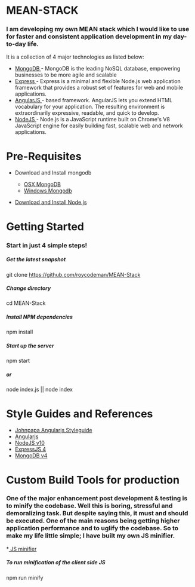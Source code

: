 # MEAN-STACK
### I am developing my own MEAN stack which I would like to use for faster and consistent application development in my day-to-day life. 

It is a collection of 4 major technologies as listed below:

* [ MongoDB ](https://www.mongodb.com/) - MongoDB is the leading NoSQL database, empowering businesses to be more agile and scalable
* [ Express ](https://expressjs.com/) - Express is a minimal and flexible Node.js web application framework that provides a robust set of features for web and mobile applications.
* [ AngularJS ](https://angularjs.org/) - based framework. AngularJS lets you extend HTML vocabulary for your application. The resulting environment is extraordinarily expressive, readable, and quick to develop.
* [ NodeJS ](https://nodejs.org/en/) - Node.js is a JavaScript runtime built on Chrome's V8 JavaScript engine for easily building fast, scalable web and network applications.

# Pre-Requisites
* Download and Install mongodb
    * [ OSX MongoDB ](https://docs.mongodb.com/manual/tutorial/install-mongodb-on-os-x/)
    * [ Windows Mongodb ](https://docs.mongodb.com/manual/tutorial/install-mongodb-on-windows/)

* [ Download and Install Node.js ](https://nodejs.org/en/)

# Getting Started
### Start in just 4 simple steps!

##### Get the latest snapshot
git clone https://github.com/roycodeman/MEAN-Stack

##### Change directory
cd MEAN-Stack

##### Install NPM dependencies
npm install

##### Start up the server
npm start
##### or
node index.js || node index


# Style Guides and References
* [ Johnpapa Angularjs Styleguide ](https://github.com/johnpapa/angular-styleguide/tree/master/a1)
* [ Angularjs ](https://angularjs.org/)
* [ NodeJS v10 ](https://github.com/nodejs/Release#lts_schedule)
* [ ExpressJS 4 ](https://expressjs.com/en/4x/api.html)
* [ MongoDB v4 ](https://www.mongodb.com/download-center/community)


# Custom Build Tools for production
### One of the major enhancement post development & testing is to minify the codebase. Well this is boring, stressful and demoralizing task. But despite saying this, it must and should be executed. One of the main reasons being getting higher application performance and to uglify the codebase. So to make my life little simple; I have built my own JS minifier. 

*[ JS minifier ](https://github.com/roycodeman/minifier)

##### To run minification of the client side JS
npm run minify
